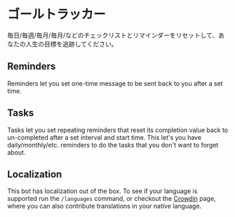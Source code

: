# ゴールトラッカー

毎日/毎週/毎月/毎月/などのチェックリストとリマインダーをリセットして、あなたの人生の目標を追跡してください。

## Reminders

Reminders let you set one-time message to be sent back to you after a set time.

## Tasks

Tasks let you set repeating reminders that reset its completion value back to un-completed after a set interval and start time. This let's you have daily/monthly/etc. reminders to do the tasks that you don't want to forget about.

## Localization

This bot has localization out of the box. To see if your language is supported run the `/languages` command, or checkout the [Crowdin](https://crwd.in/goal-tracker-discord-bot) page, where you can also contribute translations in your native language.
